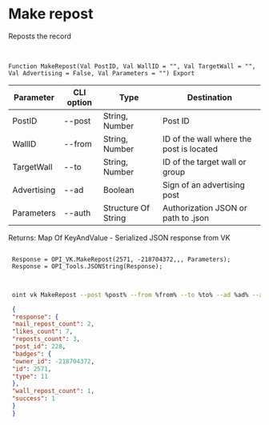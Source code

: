 ﻿---
sidebar_position: 2
---

# Make repost
 Reposts the record


<br/>


`Function MakeRepost(Val PostID, Val WallID = "", Val TargetWall = "", Val Advertising = False, Val Parameters = "") Export`

 | Parameter | CLI option | Type | Destination |
 |-|-|-|-|
 | PostID | --post | String, Number | Post ID |
 | WallID | --from | String, Number | ID of the wall where the post is located |
 | TargetWall | --to | String, Number | ID of the target wall or group |
 | Advertising | --ad | Boolean | Sign of an advertising post |
 | Parameters | --auth | Structure Of String | Authorization JSON or path to .json |

 
 Returns: Map Of KeyAndValue - Serialized JSON response from VK





```bsl title="Code example"
 
 Response = OPI_VK.MakeRepost(2571, -218704372,,, Parameters);
 Response = OPI_Tools.JSONString(Response);
 
```
	


```sh title="CLI command example"
 
 oint vk MakeRepost --post %post% --from %from% --to %to% --ad %ad% --auth %auth%

```

```json title="Result"
 {
 "response": {
 "mail_repost_count": 2,
 "likes_count": 7,
 "reposts_count": 3,
 "post_id": 228,
 "badges": {
 "owner_id": -218704372,
 "id": 2571,
 "type": 11
 },
 "wall_repost_count": 1,
 "success": 1
 }
 }
```
